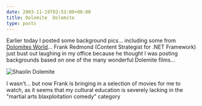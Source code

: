 ```yaml
---
date: 2003-11-19T02:53:00+00:00
title: Dolomite  Dolemite
type: posts
---
```

Earlier today I posted some background pics... including some from [Dolomites World](www.dolomitesworld.com)... Frank Redmond (Content Strategist for .NET Framework) just bust out laughing in my office because he thought I was posting backgrounds based on one of the many wonderful Dolemite films...

![Shaolin Dolemite](https://search.excaliburfilms.com/dvd/reviews/images456/ShaolinDolemite-TheMovie.jpg)

I wasn't... but now Frank is bringing in a selection of movies for me to watch, as it seems that my cultural education is severely lacking in the "martial arts blaxploitation comedy" category
